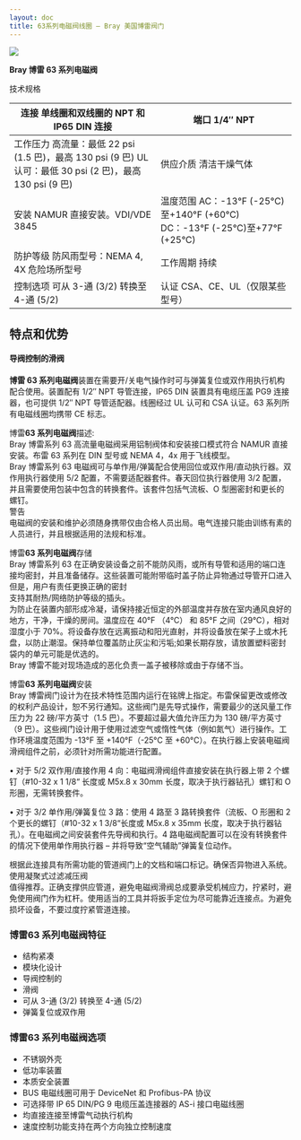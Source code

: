 ```yaml
---
layout: doc
title: 63系列电磁阀线圈 – Bray 美国博雷阀门
---
```


![](/2022/10/download-14.png)

**Bray 博雷 63 系列电磁阀**

技术规格

| 连接 单线圈和双线圈的 NPT 和 IP65 DIN 连接                                                                  | 端口 1/4″ NPT                                                               |
| ----------------------------------------------------------------------------------------------------------- | --------------------------------------------------------------------------- |
| 工作压力 高流量：最低 22 psi (1.5 巴)，最高 130 psi (9 巴) UL 认可：最低 30 psi (2 巴)，最高 130 psi (9 巴) | 供应介质 清洁干燥气体                                                       |
| 安装 NAMUR 直接安装。VDI/VDE 3845                                                                           | 温度范围 AC：-13°F (-25°C)至+140°F (+60°C) DC：-13°F (-25°C)至+77°F (+25°C) |
| 防护等级 防风雨型号：NEMA 4, 4X 危险场所型号                                                                | 工作周期 持续                                                               |
| 控制选项 可从 3-通 (3/2) 转换至 4-通 (5/2)                                                                  | 认证 CSA、CE、UL（仅限某些型号）                                            |

## 特点和优势

#### 导阀控制的滑阀

**博雷 63 系列电磁阀**装置在需要开/关电气操作时可与弹簧复位或双作用执行机构配合使用。装置配有 1/2″ NPT 导管连接，IP65 DIN 装置具有电缆压盖 PG9 连接器，也可提供 1/2″ NPT 导管适配器。线圈经过 UL 认可和 CSA 认证。63 系列所有电磁线圈均携带 CE 标志。

博雷**63 系列电磁阀**描述:  
Bray 博雷系列 63 高流量电磁阀采用铝制阀体和安装接口模式符合 NAMUR 直接安装。布雷 63 系列在 DIN 型号或 NEMA 4，4x 用于飞线模型。  
Bray 博雷系列 63 电磁阀可与单作用/弹簧配合使用回位或双作用/直动执行器。双作用执行器使用 5/2 配置，不需要适配器套件。春天回位执行器使用 3/2 配置，并且需要使用包装中包含的转换套件。该套件包括气流板、O 型圈密封和更长的螺钉。  
警告  
电磁阀的安装和维护必须随身携带仅由合格人员出局。电气连接只能由训练有素的人员进行，并且根据适用的法规和标准。

博雷**63 系列电磁阀**存储  
Bray 博雷系列 63 在正确安装设备之前不能防风雨，或所有导管和适用的端口连接均密封，并且准备储存。这些装置可能附带临时盖子防止异物通过导管开口进入但是，用户有责任更换正确的密封  
支持其耐热/网络防护等级的插头。  
为防止在装置内部形成冷凝，请保持接近恒定的外部温度并存放在室内通风良好的地方，干净，干燥的房间。温度应在 40°F （4°C） 和 85°F 之间（29°C），相对湿度小于 70%。将设备存放在远离振动和阳光直射，并将设备放在架子上或木托盘，以防止潮湿。保持单位覆盖防止灰尘和污垢;如果长期存放，请放置塑料密封袋内的单元可能是优选的。  
Bray 博雷不能对现场造成的恶化负责一盖子被移除或由于存储不当。

博雷**63 系列电磁阀**安装  
Bray 博雷阀门设计为在技术特性范围内运行在铭牌上指定。布雷保留更改或修改的权利产品设计，恕不另行通知。这些阀门是先导式操作，需要最少的送风量工作压力为 22 磅/平方英寸（1.5 巴）。不要超过最大值允许压力为 130 磅/平方英寸（9 巴）。这些阀门设计用于使用过滤空气或惰性气体（例如氮气）进行操作。工作环境温度范围为 -13°F 至 +140°F（-25°C 至 +60°C）。在执行器上安装电磁阀滑阀组件之前，必须针对所需功能进行配置。

• 对于 5/2 双作用/直接作用 4 向：电磁阀滑阀组件直接安装在执行器上带 2 个螺钉（#10-32 x 1 1/8“ 长度或 M5x.8 x 30mm 长度，取决于执行器钻孔）螺钉和 O 形圈，无需转换套件。

• 对于 3/2 单作用/弹簧复位 3 路：使用 4 路至 3 路转换套件（流板、O 形圈和 2 个更长的螺钉（#10-32 x 1 3/8“长度或 M5x.8 x 35mm 长度，取决于执行器钻孔）。在电磁阀之间安装套件先导阀和执行。4 路电磁阀配置可以在没有转换套件的情况下使用单作用执行器 – 并将导致“空气辅助”弹簧复位动作。

根据此连接具有所需功能的管道阀门上的文档和端口标记。确保否异物进入系统。使用凝聚式过滤减压阀  
值得推荐。正确支撑供应管道，避免电磁阀滑阀总成要承受机械应力，拧紧时，避免使用阀门作为杠杆。使用适当的工具并将扳手定位为尽可能靠近连接点。为避免损坏设备，不要过度拧紧管道连接。

### 博雷**63 系列电磁阀**特征

- 结构紧凑
- 模块化设计
- 导阀控制的
- 滑阀
- 可从 3-通 (3/2) 转换至 4-通 (5/2)
- 弹簧复位或双作用

### 博雷**63 系列电磁阀**选项

- 不锈钢外壳
- 低功率装置
- 本质安全装置
- BUS 电磁线圈可用于 DeviceNet 和 Profibus-PA 协议
- 可选择带 IP 65 DIN/PG 9 电缆压盖连接器的 AS-i 接口电磁线圈
- 均直接连接至博雷气动执行机构
- 速度控制功能支持在两个方向独立控制速度
